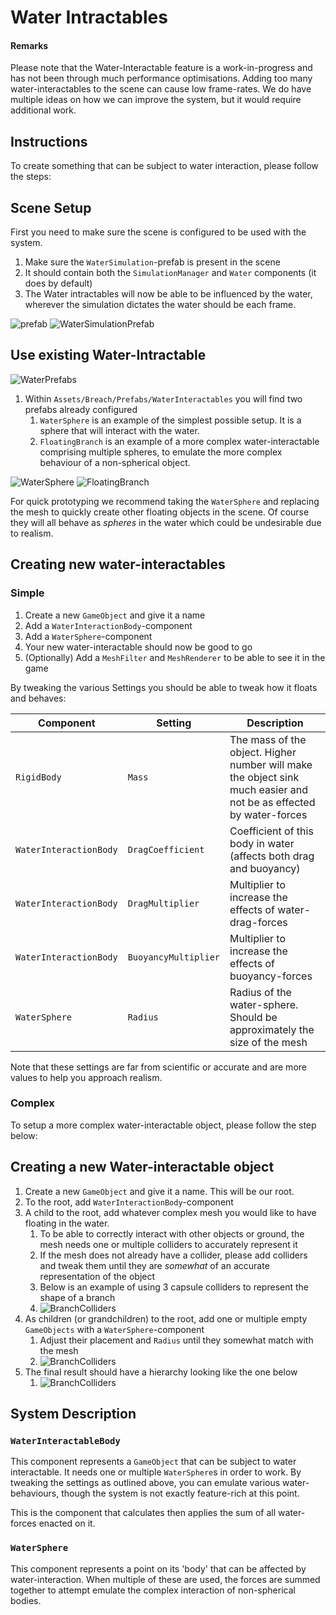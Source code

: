 # Water Intractables

#### Remarks

Please note that the Water-Interactable feature is a work-in-progress and has not been through much performance optimisations. Adding too many water-interactables to the scene can cause low frame-rates. We do have multiple ideas on how we can improve the system, but it would require additional work.  

## Instructions

To create something that can be subject to water interaction, please follow the steps:

## Scene Setup

First you need to make sure the scene is configured to be used with the system. 

1. Make sure the `WaterSimulation`-prefab is present in the scene
2. It should contain both the `SimulationManager` and `Water` components (it does by default)
3. The Water intractables will now be able to be influenced by the water, wherever the simulation dictates the water should be each frame.

![prefab](media/water-interaction-01.png)
![WaterSimulationPrefab](media/water-interaction-02.png)


## Use existing Water-Intractable

![WaterPrefabs](media/water-interaction-03.png)

1. Within `Assets/Breach/Prefabs/WaterInteractables` you will find two prefabs already configured
   1. `WaterSphere` is an example of the simplest possible setup. It is a sphere that will interact with the water.
   2. `FloatingBranch` is an example of a more complex water-interactable comprising multiple spheres, to emulate the more complex behaviour of a non-spherical object.

![WaterSphere](media/water-interaction-04.png)
![FloatingBranch](media/water-interaction-05.png)

For quick prototyping we recommend taking the `WaterSphere` and replacing the mesh to quickly create other floating objects in the scene. Of course they will all behave as _spheres_ in the water which could be undesirable due to realism.


## Creating new water-interactables

### Simple

1. Create a new `GameObject` and give it a name
2. Add a `WaterInteractionBody`-component
3. Add a `WaterSphere`-component
4. Your new water-interactable should now be good to go
5. (Optionally) Add a `MeshFilter` and `MeshRenderer` to be able to see it in the game

By tweaking the various Settings you should be able to tweak how it floats and behaves:

| Component              | Setting              | Description                                                                                                        |
|------------------------|----------------------|--------------------------------------------------------------------------------------------------------------------|
| `RigidBody`            | `Mass`               | The mass of the object. Higher number will make the object sink much easier and not be as effected by water-forces |
| `WaterInteractionBody` | `DragCoefficient`    | Coefficient of this body in water (affects both drag and buoyancy)                                                 |
| `WaterInteractionBody` | `DragMultiplier`     | Multiplier to increase the effects of water-drag-forces                                                            |                                                           
| `WaterInteractionBody` | `BuoyancyMultiplier` | Multiplier to increase the effects of buoyancy-forces                                                              |                                                           
| `WaterSphere`          | `Radius`             | Radius of the water-sphere. Should be approximately the size of the mesh                                           |

Note that these settings are far from scientific or accurate and are more values to help you approach realism.

### Complex

To setup a more complex water-interactable object, please follow the step below:

## Creating a new Water-interactable object

1. Create a new `GameObject` and give it a name. This will be our root.
2. To the root, add `WaterInteractionBody`-component
3. A child to the root, add whatever complex mesh you would like to have floating in the water.
   1. To be able to correctly interact with other objects or ground, the mesh needs one or multiple colliders to accurately represent it
   2. If the mesh does not already have a collider, please add colliders and tweak them until they are _somewhat_ of an accurate representation of the object
   3. Below is an example of using 3 capsule colliders to represent the shape of a branch
   4. ![BranchColliders](media/water-interaction-06.png)
4. As children (or grandchildren) to the root, add one or multiple empty `GameObjects` with a `WaterSphere`-component
   1. Adjust their placement and `Radius` until they somewhat match with the mesh 
   2. ![BranchColliders](media/water-interaction-07.png)
5. The final result should have a hierarchy looking like the one below
   1. ![BranchColliders](media/water-interaction-08.png)


## System Description

### `WaterInteractableBody`

This component represents a `GameObject` that can be subject to water interactable. It needs one or multiple `WaterSphere`s in order to work. By tweaking the settings as outlined above, you can emulate various water-behaviours, though the system is not exactly feature-rich at this point.

This is the component that calculates then applies the sum of all water-forces enacted on it.

### `WaterSphere`

This component represents a point on its 'body' that can be affected by water-interaction. When multiple of these are used, the forces are summed together to attempt emulate the complex interaction of non-spherical bodies.